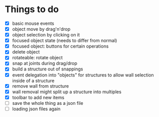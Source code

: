 # Things to do

* [x] basic mouse events
* [x] object move by drag'n'drop
* [x] object selection by clicking on it
* [x] focused object state (needs to differ from normal)
* [x] focused object: buttons for certain operations
* [x] delete object
* [x] rotateable: rotate object
* [x] snap at joints during drag/drop
* [x] build a structure out of snappings
* [x] event delegation into "objects" for structures to allow wall selection inside of a structure
* [x] remove wall from structure
* [x] wall removal might split up a structure into multiples
* [x] toolbar to add new items
* [ ] save the whole thing as a json file
* [ ] loading json files again
